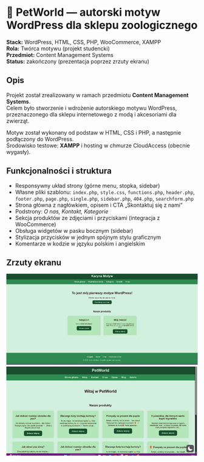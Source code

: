 # 🐾 PetWorld — autorski motyw WordPress dla sklepu zoologicznego  

**Stack:** WordPress, HTML, CSS, PHP, WooCommerce, XAMPP  
**Rola:** Twórca motywu (projekt studencki)  
**Przedmiot:** Content Management Systems  
**Status:** zakończony (prezentacja poprzez zrzuty ekranu)  

## Opis
Projekt został zrealizowany w ramach przedmiotu **Content Management Systems**.  
Celem było stworzenie i wdrożenie autorskiego motywu WordPress, przeznaczonego dla sklepu internetowego z modą i akcesoriami dla zwierząt.  

Motyw został wykonany od podstaw w HTML, CSS i PHP, a następnie podłączony do WordPress.  
Środowisko testowe: **XAMPP** i hosting w chmurze CloudAccess (obecnie wygasły).  

## Funkcjonalności i struktura
- Responsywny układ strony (górne menu, stopka, sidebar)  
- Własne pliki szablonu: `index.php`, `style.css`, `functions.php`, `header.php`, `footer.php`, `page.php`, `single.php`, `sidebar.php`, `404.php`, `searchform.php`  
- Strona główna z nagłówkiem, opisem i CTA „Skontaktuj się z nami”  
- Podstrony: *O nas, Kontakt, Kategorie*  
- Sekcja produktów ze zdjęciami i przyciskami (integracja z WooCommerce)  
- Obsługa widgetów w pasku bocznym (sidebar)  
- Stylizacja przycisków w jednym spójnym stylu graficznym  
- Komentarze w kodzie w języku polskim i angielskim  

## Zrzuty ekranu
![Strona glówna](../../assets/screenshots/motyw-wordpress-1.png)
![Nasze produkty](../../assets/screenshots/motyw-wordpress-2.png)

